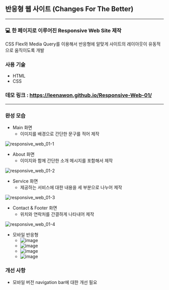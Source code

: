 ## 반응형 웹 사이트 (Changes For The Better)

---

### 💻 한 페이지로 이루어진 Responsive Web Site 제작

CSS Flex와 Media Query를 이용해서 반응형에 알맞게 사이트의 레이아웃이 유동적으로 움직이도록 개발

### 사용 기술

- HTML
- CSS

### 데모 링크 : https://leenawon.github.io/Responsive-Web-01/

---

### **완성** 모습

- Main 화면
  - 이미지를 배경으로 간단한 문구를 적어 제작

![responsive_web_01-1](https://user-images.githubusercontent.com/76942087/146757441-ea3eb4d5-ba26-482d-a7bb-856f68aaba01.PNG)

- About 화면
  - 이미지와 함께 간단한 소개 메시지를 포함해서 제작

![responsive_web_01-2](https://user-images.githubusercontent.com/76942087/146758077-b7ae202a-ff1c-4e80-88cb-2d501ae6f9b5.PNG)

- Service 화면
  - 제공하는 서비스에 대한 내용을 세 부분으로 나누어 제작

![responsive_web_01-3](https://user-images.githubusercontent.com/76942087/146758390-cd12eb3c-aa63-420c-89bf-81f05127aee5.PNG)

- Contact & Footer 화면
  - 위치와 연락처를 간결하게 나타내어 제작

![responsive_web_01-4](https://user-images.githubusercontent.com/76942087/146758420-658e7f5f-7a51-471d-8c56-713d9febbd09.PNG)

- 모바일 반응형
  - ![image](https://user-images.githubusercontent.com/76942087/146916529-02a668e6-bc34-48a0-b658-eed59bd3895c.png)
  - ![image](https://user-images.githubusercontent.com/76942087/146916696-ea9db5d1-3f1b-4dd2-ac4d-24a122242a2f.png)
  - ![image](https://user-images.githubusercontent.com/76942087/146916770-dbc470d4-9259-49e8-b753-abd29118ac42.png)
  - ![image](https://user-images.githubusercontent.com/76942087/146916846-2197aad3-2e5a-4063-b5dc-051d08ac761f.png)

### 개선 사항

- 모바일 버전 navigation bar에 대한 개선 필요
